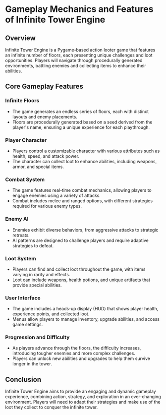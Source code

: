 # Gameplay Mechanics and Features of Infinite Tower Engine

## Overview
Infinite Tower Engine is a Pygame-based action looter game that features an infinite number of floors, each presenting unique challenges and loot opportunities. Players will navigate through procedurally generated environments, battling enemies and collecting items to enhance their abilities.

## Core Gameplay Features

### Infinite Floors
- The game generates an endless series of floors, each with distinct layouts and enemy placements.
- Floors are procedurally generated based on a seed derived from the player's name, ensuring a unique experience for each playthrough.

### Player Character
- Players control a customizable character with various attributes such as health, speed, and attack power.
- The character can collect loot to enhance abilities, including weapons, armor, and special items.

### Combat System
- The game features real-time combat mechanics, allowing players to engage enemies using a variety of attacks.
- Combat includes melee and ranged options, with different strategies required for various enemy types.

### Enemy AI
- Enemies exhibit diverse behaviors, from aggressive attacks to strategic retreats.
- AI patterns are designed to challenge players and require adaptive strategies to defeat.

### Loot System
- Players can find and collect loot throughout the game, with items varying in rarity and effects.
- Loot can include weapons, health potions, and unique artifacts that provide special abilities.

### User Interface
- The game includes a heads-up display (HUD) that shows player health, experience points, and collected loot.
- Menus allow players to manage inventory, upgrade abilities, and access game settings.

### Progression and Difficulty
- As players advance through the floors, the difficulty increases, introducing tougher enemies and more complex challenges.
- Players can unlock new abilities and upgrades to help them survive longer in the tower.

## Conclusion
Infinite Tower Engine aims to provide an engaging and dynamic gameplay experience, combining action, strategy, and exploration in an ever-changing environment. Players will need to adapt their strategies and make use of the loot they collect to conquer the infinite tower.
